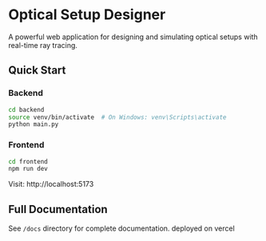 # Optical Setup Designer

A powerful web application for designing and simulating optical setups with real-time ray tracing.

## Quick Start

### Backend
```bash
cd backend
source venv/bin/activate  # On Windows: venv\Scripts\activate
python main.py
```

### Frontend
```bash
cd frontend
npm run dev
```

Visit: http://localhost:5173

## Full Documentation

See `/docs` directory for complete documentation.
deployed on vercel